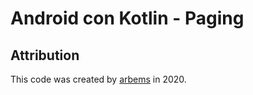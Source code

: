 # Android con Kotlin - Paging

## Attribution

This code was created by [arbems](https://github.com/arbems) in 2020.